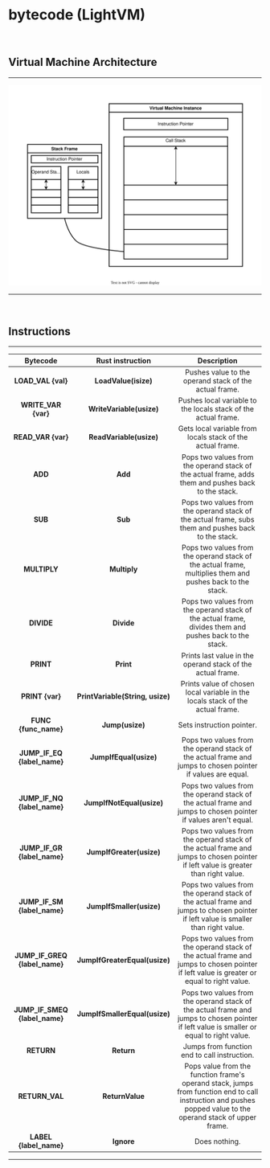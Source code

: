 # bytecode (LightVM)

<br>

## Virtual Machine Architecture
___
![VM architecture](images/VM-light.svg)
___

<br>

## Instructions
___
|          **Bytecode**         |       **Rust instruction**       |                                                                        **Description**                                                                       |
|:-----------------------------:|:--------------------------------:|:------------------------------------------------------------------------------------------------------------------------------------------------------------:|
| **LOAD_VAL {val}**            | **LoadValue(isize)**             | Pushes value to the operand stack of the actual frame.                                                                                                       |
| **WRITE_VAR {var}**           | **WriteVariable(usize)**         | Pushes local variable to the locals stack of the actual frame.                                                                                               |
| **READ_VAR {var}**            | **ReadVariable(usize)**          | Gets local variable from locals stack of the actual frame.                                                                                                   |
| **ADD**                       | **Add**                          | Pops two values from the operand stack of the actual frame, adds them and pushes back to the stack.                                                          |
| **SUB**                       | **Sub**                          | Pops two values from the operand stack of the actual frame, subs them and pushes back to the stack.                                                          |
| **MULTIPLY**                  | **Multiply**                     | Pops two values from the operand stack of the actual frame, multiplies them and pushes back to the stack.                                                    |
| **DIVIDE**                    | **Divide**                       | Pops two values from the operand stack of the actual frame, divides them and pushes back to the stack.                                                       |
| **PRINT**                     | **Print**                        | Prints last value in the operand stack of the actual frame.                                                                                                  |
| **PRINT {var}**               | **PrintVariable(String, usize)** | Prints value of chosen local variable in the locals stack of the actual frame.                                                                               |
| **FUNC {func_name}**          | **Jump(usize)**                  | Sets instruction pointer.                                                                                                                                    |
| **JUMP_IF_EQ {label_name}**   | **JumpIfEqual(usize)**           | Pops two values from the operand stack of the actual frame and jumps to chosen pointer if values are equal.                                                  |
| **JUMP_IF_NQ {label_name}**   | **JumpIfNotEqual(usize)**        | Pops two values from the operand stack of the actual frame and jumps to chosen pointer if values aren't equal.                                               |
| **JUMP_IF_GR {label_name}**   | **JumpIfGreater(usize)**         | Pops two values from the operand stack of the actual frame and jumps to chosen pointer if left value is greater than right value.                            |
| **JUMP_IF_SM {label_name}**   | **JumpIfSmaller(usize)**         | Pops two values from the operand stack of the actual frame and jumps to chosen pointer if left value is smaller than right value.                            |
| **JUMP_IF_GREQ {label_name}** | **JumpIfGreaterEqual(usize)**    | Pops two values from the operand stack of the actual frame and jumps to chosen pointer if left value is greater or equal to right value.                     |
| **JUMP_IF_SMEQ {label_name}** | **JumpIfSmallerEqual(usize)**    | Pops two values from the operand stack of the actual frame and jumps to chosen pointer if left value is smaller or equal to right value.                     |
| **RETURN**                    | **Return**                       | Jumps from function end to call instruction.                                                                                                                 |
| **RETURN_VAL**                | **ReturnValue**                  | Pops value from the function frame's operand stack, jumps from function end to call instruction and pushes popped value to the operand stack of upper frame. |
| **LABEL {label_name}**        | **Ignore**                       | Does nothing.                                                                                                                                                |
___
